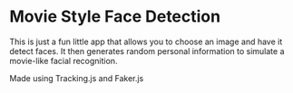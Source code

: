 # Movie Style Face Detection

This is just a fun little app that allows you to choose an image and have it detect faces. It then generates random personal information to simulate a movie-like facial recognition.

Made using Tracking.js and Faker.js
